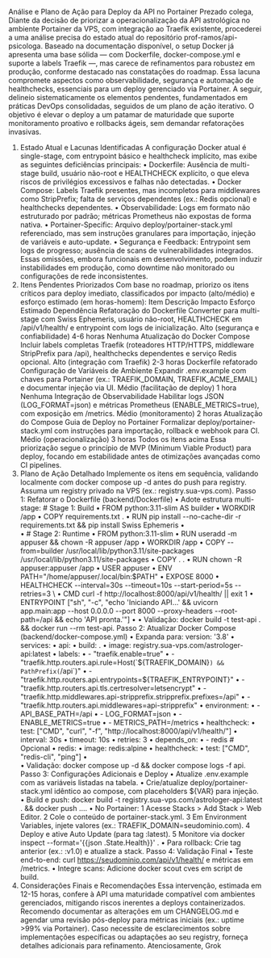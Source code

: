 Análise e Plano de Ação para Deploy da API no Portainer
Prezado colega,
Diante da decisão de priorizar a operacionalização da API astrológica no ambiente Portainer da VPS, com integração ao Traefik existente, procederei a uma análise precisa do estado atual do repositório prof-ramos/api-psicologa. Baseado na documentação disponível, o setup Docker já apresenta uma base sólida — com Dockerfile, docker-compose.yml e suporte a labels Traefik —, mas carece de refinamentos para robustez em produção, conforme destacado nas constatações do roadmap. Essa lacuna compromete aspectos como observabilidade, segurança e automação de healthchecks, essenciais para um deploy gerenciado via Portainer.
A seguir, delineio sistematicamente os elementos pendentes, fundamentados em práticas DevOps consolidadas, seguidos de um plano de ação iterativo. O objetivo é elevar o deploy a um patamar de maturidade que suporte monitoramento proativo e rollbacks ágeis, sem demandar refatorações invasivas.
1. Estado Atual e Lacunas Identificadas
A configuração Docker atual é single-stage, com entrypoint básico e healthcheck implícito, mas exibe as seguintes deficiências principais:
	•	Dockerfile: Ausência de multi-stage build, usuário não-root e HEALTHCHECK explícito, o que eleva riscos de privilégios excessivos e falhas não detectadas.
	•	Docker Compose: Labels Traefik presentes, mas incompletos para middlewares como StripPrefix; falta de serviços dependentes (ex.: Redis opcional) e healthchecks dependentes.
	•	Observabilidade: Logs em formato não estruturado por padrão; métricas Prometheus não expostas de forma nativa.
	•	Portainer-Specific: Arquivo deploy/portainer-stack.yml referenciado, mas sem instruções granulares para importação, injeção de variáveis e auto-update.
	•	Segurança e Feedback: Entrypoint sem logs de progresso; ausência de scans de vulnerabilidades integrados.
Essas omissões, embora funcionais em desenvolvimento, podem induzir instabilidades em produção, como downtime não monitorado ou configurações de rede inconsistentes.
2. Itens Pendentes Priorizados
Com base no roadmap, priorizo os itens críticos para deploy imediato, classificados por impacto (alto/médio) e esforço estimado (em horas-homem):
Item
Descrição
Impacto
Esforço Estimado
Dependência
Refatoração do Dockerfile
Converter para multi-stage com Swiss Ephemeris, usuário não-root, HEALTHCHECK em /api/v1/health/ e entrypoint com logs de inicialização.
Alto (segurança e confiabilidade)
4-6 horas
Nenhuma
Atualização do Docker Compose
Incluir labels completas Traefik (roteadores HTTP/HTTPS, middleware StripPrefix para /api), healthchecks dependentes e serviço Redis opcional.
Alto (integração com Traefik)
2-3 horas
Dockerfile refatorado
Configuração de Variáveis de Ambiente
Expandir .env.example com chaves para Portainer (ex.: TRAEFIK_DOMAIN, TRAEFIK_ACME_EMAIL) e documentar injeção via UI.
Médio (facilitação de deploy)
1 hora
Nenhuma
Integração de Observabilidade
Habilitar logs JSON (LOG_FORMAT=json) e métricas Prometheus (ENABLE_METRICS=true), com exposição em /metrics.
Médio (monitoramento)
2 horas
Atualização do Compose
Guia de Deploy no Portainer
Formalizar deploy/portainer-stack.yml com instruções para importação, rollback e webhook para CI.
Médio (operacionalização)
3 horas
Todos os itens acima
Essa priorização segue o princípio de MVP (Minimum Viable Product) para deploy, focando em estabilidade antes de otimizações avançadas como CI pipelines.
3. Plano de Ação Detalhado
Implemente os itens em sequência, validando localmente com docker compose up -d antes do push para registry. Assuma um registry privado na VPS (ex.: registry.sua-vps.com).
Passo 1: Refatorar o Dockerfile (backend/Dockerfile)
	•	Adote estrutura multi-stage: # Stage 1: Build
	•	FROM python:3.11-slim AS builder
	•	WORKDIR /app
	•	COPY requirements.txt .
	•	RUN pip install --no-cache-dir -r requirements.txt && pip install Swiss Ephemeris
	•	
	•	# Stage 2: Runtime
	•	FROM python:3.11-slim
	•	RUN useradd -m appuser && chown -R appuser /app
	•	WORKDIR /app
	•	COPY --from=builder /usr/local/lib/python3.11/site-packages /usr/local/lib/python3.11/site-packages
	•	COPY . .
	•	RUN chown -R appuser:appuser /app
	•	USER appuser
	•	ENV PATH="/home/appuser/.local/bin:$PATH"
	•	EXPOSE 8000
	•	HEALTHCHECK --interval=30s --timeout=10s --start-period=5s --retries=3 \
	•	  CMD curl -f http://localhost:8000/api/v1/health/ || exit 1
	•	ENTRYPOINT ["sh", "-c", "echo 'Iniciando API...' && uvicorn app.main:app --host 0.0.0.0 --port 8000 --proxy-headers --root-path=/api && echo 'API pronta.'"]
	•	
	•	Validação: docker build -t test-api . && docker run --rm test-api.
Passo 2: Atualizar Docker Compose (backend/docker-compose.yml)
	•	Expanda para: version: '3.8'
	•	services:
	•	  api:
	•	    build: .
	•	    image: registry.sua-vps.com/astrologer-api:latest
	•	    labels:
	•	      - "traefik.enable=true"
	•	      - "traefik.http.routers.api.rule=Host(`${TRAEFIK_DOMAIN}`) && PathPrefix(`/api`)"
	•	      - "traefik.http.routers.api.entrypoints=${TRAEFIK_ENTRYPOINT}"
	•	      - "traefik.http.routers.api.tls.certresolver=letsencrypt"
	•	      - "traefik.http.middlewares.api-stripprefix.stripprefix.prefixes=/api"
	•	      - "traefik.http.routers.api.middlewares=api-stripprefix"
	•	    environment:
	•	      - API_BASE_PATH=/api
	•	      - LOG_FORMAT=json
	•	      - ENABLE_METRICS=true
	•	      - METRICS_PATH=/metrics
	•	    healthcheck:
	•	      test: ["CMD", "curl", "-f", "http://localhost:8000/api/v1/health/"]
	•	      interval: 30s
	•	      timeout: 10s
	•	      retries: 3
	•	    depends_on:
	•	      - redis  # Opcional
	•	  redis:
	•	    image: redis:alpine
	•	    healthcheck:
	•	      test: ["CMD", "redis-cli", "ping"]
	•	
	•	Validação: docker compose up -d && docker compose logs -f api.
Passo 3: Configurações Adicionais e Deploy
	•	Atualize .env.example com as variáveis listadas na tabela.
	•	Crie/atualize deploy/portainer-stack.yml idêntico ao compose, com placeholders ${VAR} para injeção.
	•	Build e push: docker build -t registry.sua-vps.com/astrologer-api:latest . && docker push ....
	•	No Portainer:
	1	Acesse Stacks > Add Stack > Web Editor.
	2	Cole o conteúdo de portainer-stack.yml.
	3	Em Environment Variables, injete valores (ex.: TRAEFIK_DOMAIN=seudominio.com).
	4	Deploy e ative Auto Update (para tag :latest).
	5	Monitore via docker inspect --format='{{json .State.Health}}' .
	•	Para rollback: Crie tag anterior (ex.: :v1.0) e atualize a stack.
Passo 4: Validação Final
	•	Teste end-to-end: curl https://seudominio.com/api/v1/health/ e métricas em /metrics.
	•	Integre scans: Adicione docker scout cves em script de build.
4. Considerações Finais e Recomendações
Essa intervenção, estimada em 12-15 horas, confere à API uma maturidade compatível com ambientes gerenciados, mitigando riscos inerentes a deploys containerizados. Recomendo documentar as alterações em um CHANGELOG.md e agendar uma revisão pós-deploy para métricas iniciais (ex.: uptime >99% via Portainer).
Caso necessite de esclarecimentos sobre implementações específicas ou adaptações ao seu registry, forneça detalhes adicionais para refinamento.
Atenciosamente, Grok
